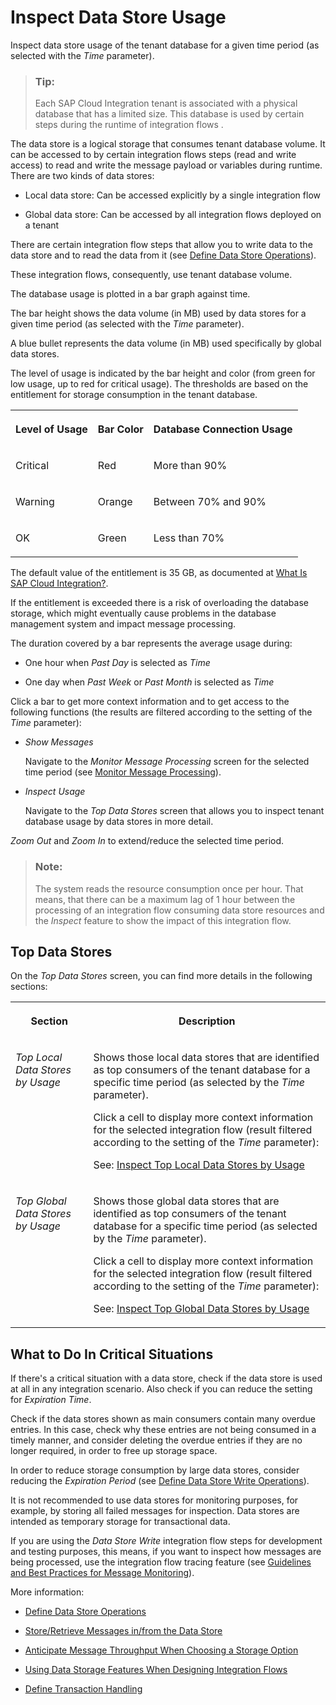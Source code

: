 <!-- loiofcc08f6a450543b7bbed16e7de81e70e -->

# Inspect Data Store Usage

Inspect data store usage of the tenant database for a given time period \(as selected with the *Time* parameter\).

> ### Tip:  
> Each SAP Cloud Integration tenant is associated with a physical database that has a limited size. This database is used by certain steps during the runtime of integration flows .

The data store is a logical storage that consumes tenant database volume. It can be accessed to by certain integration flows steps \(read and write access\) to read and write the message payload or variables during runtime. There are two kinds of data stores:

-   Local data store: Can be accessed explicitly by a single integration flow

-   Global data store: Can be accessed by all integration flows deployed on a tenant


There are certain integration flow steps that allow you to write data to the data store and to read the data from it \(see [Define Data Store Operations](../Development/define-data-store-operations-79f63a4.md)\).

These integration flows, consequently, use tenant database volume.

The database usage is plotted in a bar graph against time.

The bar height shows the data volume \(in MB\) used by data stores for a given time period \(as selected with the *Time* parameter\).

A blue bullet represents the data volume \(in MB\) used specifically by global data stores.

The level of usage is indicated by the bar height and color \(from green for low usage, up to red for critical usage\). The thresholds are based on the entitlement for storage consumption in the tenant database.


<table>
<tr>
<th valign="top">

Level of Usage

</th>
<th valign="top">

Bar Color

</th>
<th valign="top">

Database Connection Usage

</th>
</tr>
<tr>
<td valign="top">

Critical

</td>
<td valign="top">

Red

</td>
<td valign="top">

More than 90%

</td>
</tr>
<tr>
<td valign="top">

Warning

</td>
<td valign="top">

Orange

</td>
<td valign="top">

Between 70% and 90%

</td>
</tr>
<tr>
<td valign="top">

OK

</td>
<td valign="top">

Green

</td>
<td valign="top">

Less than 70%

</td>
</tr>
</table>

The default value of the entitlement is 35 GB, as documented at [What Is SAP Cloud Integration?](https://help.sap.com/docs/cloud-integration/sap-cloud-integration/what-is-sap-cloud-integration).

If the entitlement is exceeded there is a risk of overloading the database storage, which might eventually cause problems in the database management system and impact message processing.

The duration covered by a bar represents the average usage during:

-   One hour when *Past Day* is selected as *Time* 

-   One day when *Past Week* or *Past Month* is selected as *Time* 


Click a bar to get more context information and to get access to the following functions \(the results are filtered according to the setting of the *Time* parameter\):

-   *Show Messages*

    Navigate to the *Monitor Message Processing* screen for the selected time period \(see [Monitor Message Processing](monitor-message-processing-314df3f.md)\).

-   *Inspect Usage*

    Navigate to the *Top Data Stores* screen that allows you to inspect tenant database usage by data stores in more detail.


*Zoom Out* and *Zoom In* to extend/reduce the selected time period. 

> ### Note:  
> The system reads the resource consumption once per hour. That means, that there can be a maximum lag of 1 hour between the processing of an integration flow consuming data store resources and the *Inspect* feature to show the impact of this integration flow.



<a name="loiofcc08f6a450543b7bbed16e7de81e70e__section_tqd_3w1_bxb"/>

## Top Data Stores

On the *Top Data Stores* screen, you can find more details in the following sections:


<table>
<tr>
<th valign="top">

Section

</th>
<th valign="top">

Description

</th>
</tr>
<tr>
<td valign="top">

*Top Local Data Stores by Usage* 

</td>
<td valign="top">

Shows those local data stores that are identified as top consumers of the tenant database for a specific time period \(as selected by the *Time* parameter\).

Click a cell to display more context information for the selected integration flow \(result filtered according to the setting of the *Time* parameter\):

See: [Inspect Top Local Data Stores by Usage](inspect-top-local-data-stores-by-usage-55670e6.md)

</td>
</tr>
<tr>
<td valign="top">

*Top Global Data Stores by Usage* 

</td>
<td valign="top">

Shows those global data stores that are identified as top consumers of the tenant database for a specific time period \(as selected by the *Time* parameter\).

Click a cell to display more context information for the selected integration flow \(result filtered according to the setting of the *Time* parameter\):

See: [Inspect Top Global Data Stores by Usage](inspect-top-global-data-stores-by-usage-00431bf.md)

</td>
</tr>
</table>



<a name="loiofcc08f6a450543b7bbed16e7de81e70e__section_vgy_pw5_ywb"/>

## What to Do In Critical Situations

If there's a critical situation with a data store, check if the data store is used at all in any integration scenario. Also check if you can reduce the setting for *Expiration Time*.

Check if the data stores shown as main consumers contain many overdue entries. In this case, check why these entries are not being consumed in a timely manner, and consider deleting the overdue entries if they are no longer required, in order to free up storage space.

In order to reduce storage consumption by large data stores, consider reducing the *Expiration Period* \(see [Define Data Store Write Operations](../Development/define-data-store-write-operations-46260ee.md)\). 

It is not recommended to use data stores for monitoring purposes, for example, by storing all failed messages for inspection. Data stores are intended as temporary storage for transactional data.

If you are using the *Data Store Write* integration flow steps for development and testing purposes, this means, if you want to inspect how messages are being processed, use the integration flow tracing feature \(see [Guidelines and Best Practices for Message Monitoring](guidelines-and-best-practices-for-message-monitoring-6f598b4.md)\).

More information:

-   [Define Data Store Operations](../Development/define-data-store-operations-79f63a4.md)

-   [Store/Retrieve Messages in/from the Data Store](../Development/store-retrieve-messages-in-from-the-data-store-604f7b1.md)

-   [Anticipate Message Throughput When Choosing a Storage Option](../Development/anticipate-message-throughput-when-choosing-a-storage-option-5b38765.md)

-   [Using Data Storage Features When Designing Integration Flows](../Development/using-data-storage-features-when-designing-integration-flows-a836b4e.md)

-   [Define Transaction Handling](../Development/define-transaction-handling-2a5d4bc.md)


